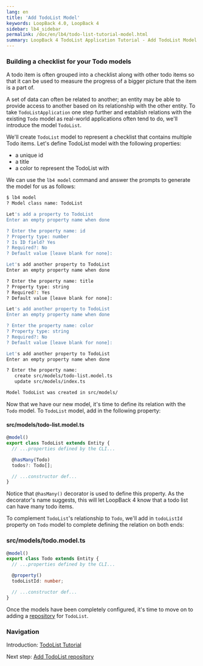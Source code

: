 ```yaml
---
lang: en
title: 'Add TodoList Model'
keywords: LoopBack 4.0, LoopBack 4
sidebar: lb4_sidebar
permalink: /doc/en/lb4/todo-list-tutorial-model.html
summary: LoopBack 4 TodoList Application Tutorial - Add TodoList Model
---
```


### Building a checklist for your Todo models

A todo item is often grouped into a checklist along with other todo items so
that it can be used to measure the progress of a bigger picture that the item is
a part of.

A set of data can often be related to another; an entity may be able to provide
access to another based on its relationship with the other entity. To take
`TodoListApplication` one step further and establish relations with the existing
`Todo` model as real-world applications often tend to do, we'll introduce the
model `TodoList`.

We'll create `TodoList` model to represent a checklist that contains multiple
Todo items. Let's define TodoList model with the following properties:

- a unique id
- a title
- a color to represent the TodoList with

We can use the `lb4 model` command and answer the prompts to generate the model
for us as follows:

```sh
$ lb4 model
? Model class name: TodoList

Let's add a property to TodoList
Enter an empty property name when done

? Enter the property name: id
? Property type: number
? Is ID field? Yes
? Required?: No
? Default value [leave blank for none]:

Let's add another property to TodoList
Enter an empty property name when done

? Enter the property name: title
? Property type: string
? Required?: Yes
? Default value [leave blank for none]:

Let's add another property to TodoList
Enter an empty property name when done

? Enter the property name: color
? Property type: string
? Required?: No
? Default value [leave blank for none]:

Let's add another property to TodoList
Enter an empty property name when done

? Enter the property name:
   create src/models/todo-list.model.ts
   update src/models/index.ts

Model TodoList was created in src/models/
```

Now that we have our new model, it's time to define its relation with the `Todo`
model. To `TodoList` model, add in the following property:

#### src/models/todo-list.model.ts

```ts
@model()
export class TodoList extends Entity {
  // ...properties defined by the CLI...

  @hasMany(Todo)
  todos?: Todo[];

  // ...constructor def...
}
```

Notice that `@hasMany()` decorator is used to define this property. As the
decorator's name suggests, this will let LoopBack 4 know that a todo list can
have many todo items.

To complement `TodoList`'s relationship to `Todo`, we'll add in `todoListId`
property on `Todo` model to complete defining the relation on both ends:

### src/models/todo.model.ts

```ts
@model()
export class Todo extends Entity {
  // ...properties defined by the CLI...

  @property()
  todoListId: number;

  // ...constructor def...
}
```

Once the models have been completely configured, it's time to move on to adding
a [repository](todo-list-tutorial-repository.md) for `TodoList`.

### Navigation

Introduction: [TodoList Tutorial](todo-list-tutorial.md)

Next step: [Add TodoList repository](todo-list-tutorial-repository.md)
